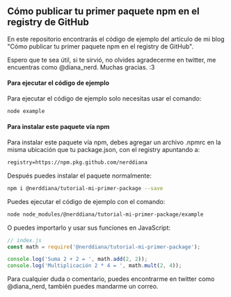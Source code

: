 ## Cómo publicar tu primer paquete npm en el registry de GitHub

En este repositorio encontrarás el código de ejemplo del artículo de mi blog "Cómo publicar tu primer paquete npm en el registry de GitHub".

Espero que te sea útil, si te sirvió, no olvides agradecerme en twitter, me encuentras como @diana_nerd. Muchas gracias. :3

#### Para ejecutar el código de ejemplo

Para ejecutar el código de ejemplo solo necesitas usar el comando:
```sh
node example
```

#### Para instalar este paquete vía npm

Para instalar este paquete vía npm, debes agregar un archivo .npmrc en la misma ubicación que tu package.json, con el registry apuntando a:
```txt
registry=https://npm.pkg.github.com/nerddiana
```

Después puedes instalar el paquete normalmente:
```sh
npm i @nerddiana/tutorial-mi-primer-package --save
```

Puedes ejecutar el código de ejemplo con el comando:
```sh
node node_modules/@nerddiana/tutorial-mi-primer-package/example
```

O puedes importarlo y usar sus funciones en JavaScript:
```js
// index.js
const math = require('@nerddiana/tutorial-mi-primer-package');

console.log('Suma 2 + 2 = ', math.add(2, 2));
console.log('Multiplicación 2 * 4 = ', math.mult(2, 4));
```
Para cualquier duda o comentario, puedes encontrarme en twitter como @diana_nerd,
también puedes mandarme un correo.
